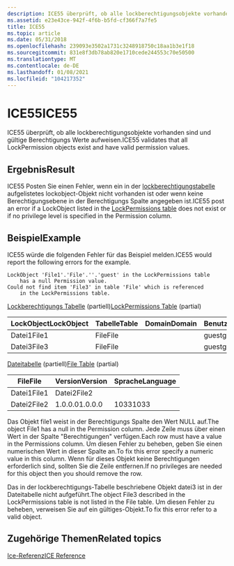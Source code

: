 ```yaml
---
description: ICE55 überprüft, ob alle lockberechtigungsobjekte vorhanden sind und gültige Berechtigungs Werte aufweisen.
ms.assetid: e23e43ce-942f-4f6b-b5fd-cf366f7a7fe5
title: ICE55
ms.topic: article
ms.date: 05/31/2018
ms.openlocfilehash: 239093e3502a1731c3248918750c18aa1b3e1f18
ms.sourcegitcommit: 831e8f3db78ab820e1710cede244553c70e50500
ms.translationtype: MT
ms.contentlocale: de-DE
ms.lasthandoff: 01/08/2021
ms.locfileid: "104217352"
---
```

# <a name="ice55"></a><span data-ttu-id="239cd-103">ICE55</span><span class="sxs-lookup"><span data-stu-id="239cd-103">ICE55</span></span>

<span data-ttu-id="239cd-104">ICE55 überprüft, ob alle lockberechtigungsobjekte vorhanden sind und gültige Berechtigungs Werte aufweisen.</span><span class="sxs-lookup"><span data-stu-id="239cd-104">ICE55 validates that all LockPermission objects exist and have valid permission values.</span></span>

## <a name="result"></a><span data-ttu-id="239cd-105">Ergebnis</span><span class="sxs-lookup"><span data-stu-id="239cd-105">Result</span></span>

<span data-ttu-id="239cd-106">ICE55 Posten Sie einen Fehler, wenn ein in der [lockberechtigungstabelle](lockpermissions-table.md) aufgelistetes lockobject-Objekt nicht vorhanden ist oder wenn keine Berechtigungsebene in der Berechtigungs Spalte angegeben ist.</span><span class="sxs-lookup"><span data-stu-id="239cd-106">ICE55 post an error if a LockObject listed in the [LockPermissions table](lockpermissions-table.md) does not exist or if no privilege level is specified in the Permission column.</span></span>

## <a name="example"></a><span data-ttu-id="239cd-107">Beispiel</span><span class="sxs-lookup"><span data-stu-id="239cd-107">Example</span></span>

<span data-ttu-id="239cd-108">ICE55 würde die folgenden Fehler für das Beispiel melden.</span><span class="sxs-lookup"><span data-stu-id="239cd-108">ICE55 would report the following errors for the example.</span></span>

``` syntax
LockObject 'File1'.'File'.''.'guest' in the LockPermissions table 
    has a null Permission value. 
Could not find item 'File3' in table 'File' which is referenced 
    in the LockPermissions table.
```

<span data-ttu-id="239cd-109">[Lockberechtigungs Tabelle](lockpermissions-table.md) (partiell)</span><span class="sxs-lookup"><span data-stu-id="239cd-109">[LockPermissions Table](lockpermissions-table.md) (partial)</span></span>



| <span data-ttu-id="239cd-110">LockObject</span><span class="sxs-lookup"><span data-stu-id="239cd-110">LockObject</span></span> | <span data-ttu-id="239cd-111">Tabelle</span><span class="sxs-lookup"><span data-stu-id="239cd-111">Table</span></span> | <span data-ttu-id="239cd-112">Domain</span><span class="sxs-lookup"><span data-stu-id="239cd-112">Domain</span></span> | <span data-ttu-id="239cd-113">Benutzer</span><span class="sxs-lookup"><span data-stu-id="239cd-113">User</span></span>  | <span data-ttu-id="239cd-114">Berechtigung</span><span class="sxs-lookup"><span data-stu-id="239cd-114">Permission</span></span> |
|------------|-------|--------|-------|------------|
| <span data-ttu-id="239cd-115">Datei1</span><span class="sxs-lookup"><span data-stu-id="239cd-115">File1</span></span>      | <span data-ttu-id="239cd-116">File</span><span class="sxs-lookup"><span data-stu-id="239cd-116">File</span></span>  |        | <span data-ttu-id="239cd-117">guest</span><span class="sxs-lookup"><span data-stu-id="239cd-117">guest</span></span> |            |
| <span data-ttu-id="239cd-118">Datei3</span><span class="sxs-lookup"><span data-stu-id="239cd-118">File3</span></span>      | <span data-ttu-id="239cd-119">File</span><span class="sxs-lookup"><span data-stu-id="239cd-119">File</span></span>  |        | <span data-ttu-id="239cd-120">guest</span><span class="sxs-lookup"><span data-stu-id="239cd-120">guest</span></span> | <span data-ttu-id="239cd-121">1</span><span class="sxs-lookup"><span data-stu-id="239cd-121">1</span></span>          |



 

<span data-ttu-id="239cd-122">[Dateitabelle](file-table.md) (partiell)</span><span class="sxs-lookup"><span data-stu-id="239cd-122">[File Table](file-table.md) (partial)</span></span>



| <span data-ttu-id="239cd-123">File</span><span class="sxs-lookup"><span data-stu-id="239cd-123">File</span></span>  | <span data-ttu-id="239cd-124">Version</span><span class="sxs-lookup"><span data-stu-id="239cd-124">Version</span></span> | <span data-ttu-id="239cd-125">Sprache</span><span class="sxs-lookup"><span data-stu-id="239cd-125">Language</span></span> |
|-------|---------|----------|
| <span data-ttu-id="239cd-126">Datei1</span><span class="sxs-lookup"><span data-stu-id="239cd-126">File1</span></span> | <span data-ttu-id="239cd-127">Datei2</span><span class="sxs-lookup"><span data-stu-id="239cd-127">File2</span></span>   |          |
| <span data-ttu-id="239cd-128">Datei2</span><span class="sxs-lookup"><span data-stu-id="239cd-128">File2</span></span> | <span data-ttu-id="239cd-129">1.0.0.0</span><span class="sxs-lookup"><span data-stu-id="239cd-129">1.0.0.0</span></span> | <span data-ttu-id="239cd-130">1033</span><span class="sxs-lookup"><span data-stu-id="239cd-130">1033</span></span>     |



 

<span data-ttu-id="239cd-131">Das Objekt file1 weist in der Berechtigungs Spalte den Wert NULL auf.</span><span class="sxs-lookup"><span data-stu-id="239cd-131">The object File1 has a null in the Permission column.</span></span> <span data-ttu-id="239cd-132">Jede Zeile muss über einen Wert in der Spalte "Berechtigungen" verfügen.</span><span class="sxs-lookup"><span data-stu-id="239cd-132">Each row must have a value in the Permissions column.</span></span> <span data-ttu-id="239cd-133">Um diesen Fehler zu beheben, geben Sie einen numerischen Wert in dieser Spalte an.</span><span class="sxs-lookup"><span data-stu-id="239cd-133">To fix this error specify a numeric value in this column.</span></span> <span data-ttu-id="239cd-134">Wenn für dieses Objekt keine Berechtigungen erforderlich sind, sollten Sie die Zeile entfernen.</span><span class="sxs-lookup"><span data-stu-id="239cd-134">If no privileges are needed for this object then you should remove the row.</span></span>

<span data-ttu-id="239cd-135">Das in der lockberechtigungs-Tabelle beschriebene Objekt datei3 ist in der Dateitabelle nicht aufgeführt.</span><span class="sxs-lookup"><span data-stu-id="239cd-135">The object File3 described in the LockPermissions table is not listed in the File table.</span></span> <span data-ttu-id="239cd-136">Um diesen Fehler zu beheben, verweisen Sie auf ein gültiges-Objekt.</span><span class="sxs-lookup"><span data-stu-id="239cd-136">To fix this error refer to a valid object.</span></span>

## <a name="related-topics"></a><span data-ttu-id="239cd-137">Zugehörige Themen</span><span class="sxs-lookup"><span data-stu-id="239cd-137">Related topics</span></span>

<dl> <dt>

[<span data-ttu-id="239cd-138">Ice-Referenz</span><span class="sxs-lookup"><span data-stu-id="239cd-138">ICE Reference</span></span>](ice-reference.md)
</dt> </dl>

 

 



